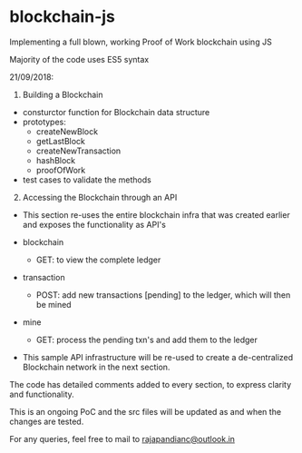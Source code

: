 # blockchain-js
Implementing a full blown, working Proof of Work blockchain using JS

Majority of the code uses ES5 syntax

21/09/2018:

1. Building a Blockchain

  - consturctor function for Blockchain data structure
  - prototypes:
    - createNewBlock
    - getLastBlock
    - createNewTransaction
    - hashBlock
    - proofOfWork
  - test cases to validate the methods
  
2. Accessing the Blockchain through an API
  
  - This section re-uses the entire blockchain infra that was created earlier and exposes the functionality as API's

  - blockchain
    - GET: to view the complete ledger
  
  - transaction
    - POST: add new transactions [pending] to the ledger, which will then be mined
  
  - mine
    - GET: process the pending txn's and add them to the ledger
    
  - This sample API infrastructure will be re-used to create a de-centralized Blockchain network in the next section.

The code has detailed comments added to every section, to express clarity and functionality.

This is an ongoing PoC and the src files will be updated as and when the changes are tested.

For any queries, feel free to mail to rajapandianc@outlook.in

